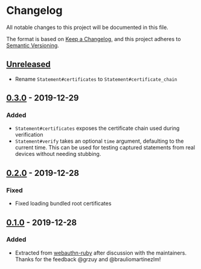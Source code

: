 # Changelog
All notable changes to this project will be documented in this file.

The format is based on [Keep a Changelog](https://keepachangelog.com/en/1.0.0/),
and this project adheres to [Semantic Versioning](https://semver.org/spec/v2.0.0.html).

## [Unreleased]
- Rename `Statement#certificates` to `Statement#certificate_chain`

## [0.3.0] - 2019-12-29
### Added
- `Statement#certificates` exposes the certificate chain used during verification
- `Statement#verify` takes an optional `time` argument, defaulting to the current time. This can be used for testing
  captured statements from real devices without needing stubbing.

## [0.2.0] - 2019-12-28
### Fixed
- Fixed loading bundled root certificates

## [0.1.0] - 2019-12-28
### Added
- Extracted from [webauthn-ruby](https://github.com/cedarcode/webauthn-ruby) after discussion with the maintainers. Thanks for the feedback @grzuy and @brauliomartinezlm!

[Unreleased]: https://github.com/bdewater/safety_net_attestation/compare/v0.1.0...HEAD
[0.3.0]: https://github.com/bdewater/safety_net_attestation/compare/v0.2.0...v0.3.0
[0.2.0]: https://github.com/bdewater/safety_net_attestation/compare/v0.1.0...v0.2.0
[0.1.0]: https://github.com/bdewater/safety_net_attestation/releases/tag/v0.1.0
